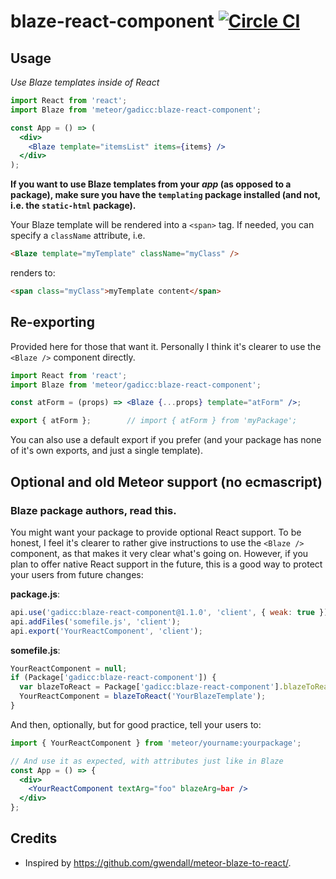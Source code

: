 # blaze-react-component [![Circle CI](https://circleci.com/gh/gadicc/meteor-blaze-react-component.svg?style=shield)](https://circleci.com/gh/gadicc/meteor-blaze-react-component)

## Usage

*Use Blaze templates inside of React*


```jsx
import React from 'react';
import Blaze from 'meteor/gadicc:blaze-react-component';

const App = () => (
  <div>
    <Blaze template="itemsList" items={items} />
  </div>
);
```

**If you want to use Blaze templates from your *app* (as opposed to a package),
make sure you have the `templating` package installed (and not, i.e. the
`static-html` package).**

Your Blaze template will be rendered into a `<span>` tag.  If needed, you can
specify a `className` attribute, i.e.

```html
<Blaze template="myTemplate" className="myClass" />
```

renders to:

```html
<span class="myClass">myTemplate content</span>
```

## Re-exporting

Provided here for those that want it.  Personally I think it's clearer to
use the `<Blaze />` component directly.

```jsx
import React from 'react';
import Blaze from 'meteor/gadicc:blaze-react-component';

const atForm = (props) => <Blaze {...props} template="atForm" />;

export { atForm };        // import { atForm } from 'myPackage';
```

You can also use a default export if you prefer (and your package
has none of it's own exports, and just a single template).

## Optional and old Meteor support (no ecmascript)

### Blaze package authors, read this.

You might want your package to provide optional React support.  To be honest,
I feel it's clearer to rather give instructions to use the `<Blaze />`
component, as that makes it very clear what's going on.  However, if you
plan to offer native React support in the future, this is a good way to
protect your users from future changes:

**package.js**:
```js
api.use('gadicc:blaze-react-component@1.1.0', 'client', { weak: true });
api.addFiles('somefile.js', 'client');
api.export('YourReactComponent', 'client');
```

**somefile.js**:
```js
YourReactComponent = null;
if (Package['gadicc:blaze-react-component']) {
  var blazeToReact = Package['gadicc:blaze-react-component'].blazeToReact;
  YourReactComponent = blazeToReact('YourBlazeTemplate');
}
```

And then, optionally, but for good practice, tell your users to:

```jsx
import { YourReactComponent } from 'meteor/yourname:yourpackage';

// And use it as expected, with attributes just like in Blaze
const App = () => {
  <div>
    <YourReactComponent textArg="foo" blazeArg=bar />
  </div>
};
```

## Credits

* Inspired by https://github.com/gwendall/meteor-blaze-to-react/.
